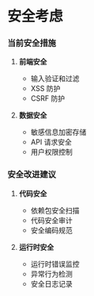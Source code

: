 # 安全考虑

### 当前安全措施

1. **前端安全**

   - 输入验证和过滤
   - XSS 防护
   - CSRF 防护

2. **数据安全**
   - 敏感信息加密存储
   - API 请求安全
   - 用户权限控制

### 安全改进建议

1. **代码安全**

   - 依赖包安全扫描
   - 代码安全审计
   - 安全编码规范

2. **运行时安全**
   - 运行时错误监控
   - 异常行为检测
   - 安全日志记录
